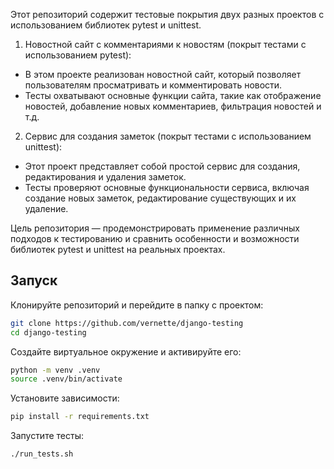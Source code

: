 Этот репозиторий содержит тестовые покрытия двух разных проектов с использованием библиотек pytest и unittest.
1. Новостной сайт с комментариями к новостям (покрыт тестами с использованием pytest):
- В этом проекте реализован новостной сайт, который позволяет пользователям просматривать и комментировать новости.
- Тесты охватывают основные функции сайта, такие как отображение новостей, добавление новых комментариев, фильтрация новостей и т.д.

2. Сервис для создания заметок (покрыт тестами с использованием unittest):
- Этот проект представляет собой простой сервис для создания, редактирования и удаления заметок.
- Тесты проверяют основные функциональности сервиса, включая создание новых заметок, редактирование существующих и их удаление.

Цель репозитория — продемонстрировать применение различных подходов к тестированию и сравнить особенности и возможности библиотек pytest и unittest на реальных проектах.

## Запуск

Клонируйте репозиторий и перейдите в папку с проектом:

```bash
git clone https://github.com/vernette/django-testing
cd django-testing
```

Создайте виртуальное окружение и активируйте его:

```bash
python -m venv .venv
source .venv/bin/activate
```
Установите зависимости:

```bash
pip install -r requirements.txt
```
Запустите тесты:

```bash
./run_tests.sh
```
